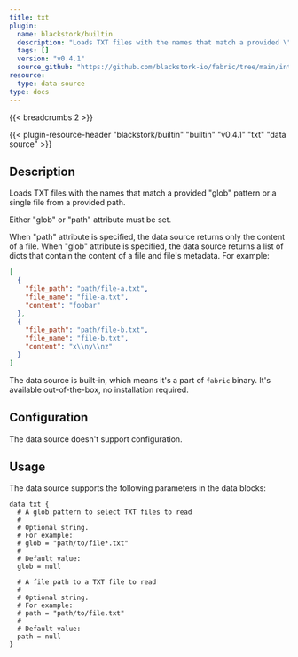 ```yaml
---
title: txt
plugin:
  name: blackstork/builtin
  description: "Loads TXT files with the names that match a provided \"glob\" pattern or a single file from a provided path"
  tags: []
  version: "v0.4.1"
  source_github: "https://github.com/blackstork-io/fabric/tree/main/internal/builtin/"
resource:
  type: data-source
type: docs
---
```


{{< breadcrumbs 2 >}}

{{< plugin-resource-header "blackstork/builtin" "builtin" "v0.4.1" "txt" "data source" >}}

## Description
Loads TXT files with the names that match a provided "glob" pattern or a single file from a provided path.

Either "glob" or "path" attribute must be set.

When "path" attribute is specified, the data source returns only the content of a file.
When "glob" attribute is specified, the data source returns a list of dicts that contain the content of a file and file's metadata. For example:
```json
[
  {
    "file_path": "path/file-a.txt",
    "file_name": "file-a.txt",
    "content": "foobar"
  },
  {
    "file_path": "path/file-b.txt",
    "file_name": "file-b.txt",
    "content": "x\\ny\\nz"
  }
]
```

The data source is built-in, which means it's a part of `fabric` binary. It's available out-of-the-box, no installation required.

## Configuration

The data source doesn't support configuration.

## Usage

The data source supports the following parameters in the data blocks:

```hcl
data txt {
  # A glob pattern to select TXT files to read
  #
  # Optional string.
  # For example:
  # glob = "path/to/file*.txt"
  # 
  # Default value:
  glob = null

  # A file path to a TXT file to read
  #
  # Optional string.
  # For example:
  # path = "path/to/file.txt"
  # 
  # Default value:
  path = null
}
```